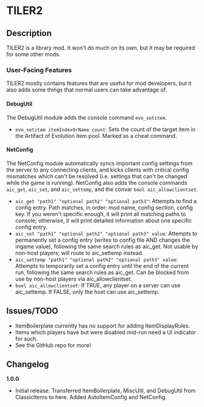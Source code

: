 # TILER2

## Description

TILER2 is a library mod. It won't do much on its own, but it may be required for some other mods.

### User-Facing Features

TILER2 mostly contains features that are useful for mod developers, but it also adds some things that normal users can take advantage of.

#### DebugUtil

The DebugUtil module adds the console command `evo_setitem`.

- `evo_setitem itemIndexOrName count`: Sets the count of the target item in the Artifact of Evolution item pool. Marked as a cheat command.

#### NetConfig

The NetConfig module automatically syncs important config settings from the server to any connecting clients, and kicks clients with critical config mismatches which can't be resolved (i.e. settings that can't be changed while the game is running).
NetConfig also adds the console commands `aic_get`, `aic_set`, and `aic_settemp`, and the convar `bool aic_allowclientset`.

- `aic_get "path1" "optional path2" "optional path3"`: Attempts to find a config entry. Path matches, in order: mod name, config section, config key. If you weren't specific enough, it will print all matching paths to console; otherwise, it will print detailed information about one specific config entry.
- `aic_set "path1" "optional path2" "optional path3" value`: Attempts to permanently set a config entry (writes to config file AND changes the ingame value), following the same search rules as aic_get. Not usable by non-host players; will route to aic_settemp instead.
- `aic_settemp "path1" "optional path2" "optional path3" value`: Attempts to temporarily set a config entry until the end of the current run, following the same search rules as aic_get. Can be blocked from use by non-host players via aic_allowclientset.
- `bool aic_allowclientset`: If TRUE, any player on a server can use aic_settemp. If FALSE, only the host can use aic_settemp.

## Issues/TODO

- ItemBoilerplate currently has no support for adding ItemDisplayRules.
- Items which players have but were disabled mid-run need a UI indicator for such.
- See the GitHub repo for more!

## Changelog

**1.0.0**

- Initial release. Transferred ItemBoilerplate, MiscUtil, and DebugUtil from ClassicItems to here. Added AutoItemConfig and NetConfig.